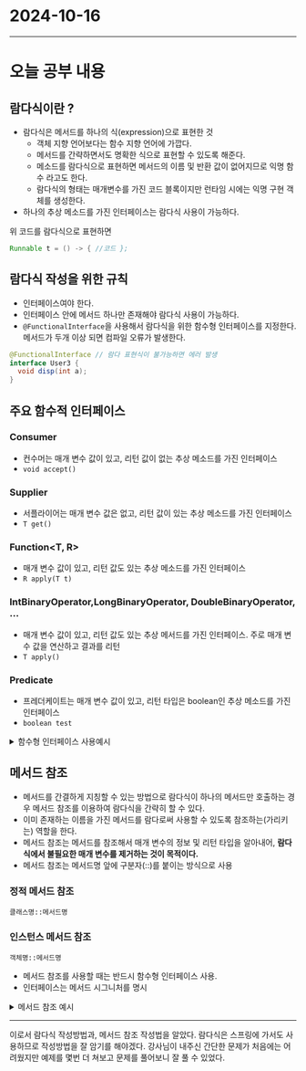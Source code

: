 # 2024-10-16
---

# 오늘 공부 내용

## 람다식이란 ?

- 람다식은 메서드를 하나의 식(expression)으로 표현한 것
    - 객체 지향 언어보다는 함수 지향 언어에 가깝다.
    - 메서드를 간략하면서도 명확한 식으로 표현할 수 있도록 해준다.
    - 메소드를 람다식으로 표현하면 메서드의 이름 및 반환 값이 없어지므로 익명 함수 라고도 한다.
    - 람다식의 형태는 매개변수를 가진 코드 블록이지만 런타임 시에는 익명 구현 객체를 생성한다.
- 하나의 추상 메소드를 가진 인터페이스는 람다식 사용이 가능하다.

위 코드를 람다식으로 표현하면

```java
Runnable t = () -> { //코드 };
```

## 람다식 작성을 위한 규칙

- 인터페이스여야 한다.
- 인터페이스 안에 메서드 하나만 존재해야 람다식 사용이 가능하다.
- `@FunctionalInterface`을 사용해서 람다식을 위한 함수형 인터페이스를 지정한다. 메서드가 두개 이상 되면 컴파일 오류가 발생한다.

``` java
@FunctionalInterface // 람다 표현식이 불가능하면 에러 발생
interface User3 {
  void disp(int a);
}
```

## 주요 함수적 인터페이스

### Consumer<T>

- 컨수머는 매개 변수 값이 있고, 리턴 값이 없는 추상 메소드를 가진 인터페이스
- `void accept()`

### Supplier<T>

- 서플라이어는 매개 변수 값은 없고, 리턴 값이 있는 추상 메소드를 가진 인터페이스
- `T get()`

### Function<T, R>

- 매개 변수 값이 있고, 리턴 값도 있는 추상 메소드를 가진 인터페이스
- `R apply(T t)`

### IntBinaryOperator,LongBinaryOperator, DoubleBinaryOperator, ...

- 매개 변수 값이 있고, 리턴 값도 있는 추상 메서드를 가진 인터페이스. 주로 매개 변수 값을 연산하고 결과를 리턴
- `T apply()`

### Predicate<T>

- 프레더케이트는 매개 변수 값이 있고, 리턴 타입은 boolean인 추상 메소드를 가진 인터페이스
- `boolean test`

<details>
<summary>함수형 인터페이스 사용예시</summary>

```java
package ch17.unit01;

import java.util.function.*;

public class Ex07 {

  public static void main(String[] args) {
    // 표준 API로 제공하는 함수적 인터페이스

    // 매개변수가 있고, 리턴 값이 없는 추상 메서드
    Consumer<Long> c = t -> System.out.println(t);
    c.accept(100L);

    // 매개변수가 없고, 리턴값이 존재하는 추상 메서드
    IntSupplier i = () -> (int) (Math.random() * 10) + 1;
    System.out.println(i.getAsInt());

    Supplier<Integer> i1 = () -> (int) (Math.random() * 10) + 1;
    System.out.println(i1.get());

    // 매개변수가 두개인 경우
    BiConsumer<String, String> b = (t, u) -> System.out.println(t + " : " + u);
    b.accept("서울", "대한");

    // Function<T, R> 매개변수(T)가 있고, 리턴값(R)이 있는 추상 메서드
    Function<String, Integer> f = (s) -> Integer.parseInt(s);
    System.out.println((int) f.apply("100"));
  }
}
```

</details> 

## 메서드 참조

- 메서드를 간결하게 지칭할 수 있는 방법으로 람다식이 하나의 메서드만 호출하는 경우 메서드 참조를 이용하여 람다식을 간략히 할 수 있다.
- 이미 존재하는 이름을 가진 메서드를 람다로써 사용할 수 있도록 참조하는(가리키는) 역할을 한다.
- 메서드 참조는 메서드를 참조해서 매개 변수의 정보 및 리턴 타입을 알아내어, **람다식에서 불필요한 매개 변수를 제거하는 것이 목적이다.**
- 메서드 참조는 메서드명 앞에 구분자(::)를 붙이는 방식으로 사용
### 정적 메서드 참조

`클래스명::메서드명`

### 인스턴스 메서드 참조

`객체명::메서드명`

- 메서드 참조를 사용할 때는 반드시 함수형 인터페이스 사용.
- 인터페이스는 메서드 시그니처를 명시

<details>
<summary>메서드 참조 예시</summary>

```java
package ch17.unit02;
import java.util.function.BiFunction;

public class MethodReference {

public static void main(String[] args) {
String s;

    s = String.valueOf(100);
    System.out.println(s + "n");

    // 람다식
    Test1 t1 =  (num) -> String.valueOf(num);
    s = t1.convert(150);
    System.out.println(s + "\n");

    // 메서드참조
    Test1 t2 = String::valueOf;
    s = t2.convert(150);
    System.out.println(s + "\n");

}
}

interface Test1 {
String convert(Integer num);
}
```
</details>

---
이로서 람다식 작성방법과, 메서드 참조 작성법을 알았다.
람다식은 스프링에 가서도 사용하므로 작성방법을 잘 암기를 해야겠다.
강사님이 내주신 간단한 문제가 처음에는 어려웠지만 예제를 몇번 더 쳐보고 문제를 풀어보니 잘 풀 수 있었다.




